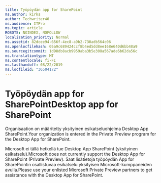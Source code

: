 ```yaml
---
title: Työpöydän app for SharePoint
ms.author: kirks
author: Techwriter40
ms.audience: ITPro
ms.topic: article
ROBOTS: NOINDEX, NOFOLLOW
localization_priority: Normal
ms.assetid: 82dcee94-656f-4ec8-a9b2-730adb564c06
ms.openlocfilehash: 05a9c689424ccf8b4ed5dd8ee168e640d6bb48a9
ms.sourcegitcommit: 1d98db8acb9959aba3b5e308a567ade6b62da56c
ms.translationtype: MT
ms.contentlocale: fi-FI
ms.lasthandoff: 08/22/2019
ms.locfileid: "36504172"
---
```

# <a name="desktop-app-for-sharepoint"></a><span data-ttu-id="771c0-102">Työpöydän app for SharePoint</span><span class="sxs-lookup"><span data-stu-id="771c0-102">Desktop app for SharePoint</span></span>

<span data-ttu-id="771c0-103">Organisaation on määritetty yksityinen esikatseluohjelma Desktop App SharePoint.</span><span class="sxs-lookup"><span data-stu-id="771c0-103">Your organization is entered in the Private Preview program for the Desktop App for SharePoint.</span></span>

<span data-ttu-id="771c0-104">Microsoft ei tällä hetkellä tue Desktop App SharePoint (yksityinen esikatselu).</span><span class="sxs-lookup"><span data-stu-id="771c0-104">Microsoft does not currently support the Desktop App for SharePoint (Private Preview).</span></span> <span data-ttu-id="771c0-105">Saat lisätietoja työpöydän App for SharePointin osallistuvaa esikatselu yksityisen Microsoft-kumppaneiden avulla.</span><span class="sxs-lookup"><span data-stu-id="771c0-105">Please use your enlisted Microsoft Private Preview partners to get assistance with the Desktop App for SharePoint.</span></span>

